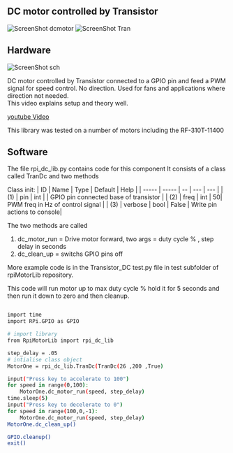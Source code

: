 DC motor controlled by Transistor
-------------------------------------------------

![ScreenShot dcmotor](https://github.com/gavinlyonsrepo/RpiMotorLib/blob/master/extra/images/RF310T11400.jpg)
![ScreenShot Tran](https://github.com/gavinlyonsrepo/RpiMotorLib/blob/master/extra/images/tran.jpg)


Hardware
--------------------------------------------

![ScreenShot sch](https://github.com/gavinlyonsrepo/RpiMotorLib/blob/master/extra/images/motor_gpio.jpg)

DC motor controlled by Transistor connected to a GPIO pin and feed a PWM 
signal for speed control. No direction.
Used for fans and applications where direction not needed.   
This video explains setup and theory well.

[youtube Video](https://www.youtube.com/watch?v=W7cV9_W12sM)

This library was tested on a number of motors including the RF-310T-11400
  
Software
-------------------------------------------

The file rpi_dc_lib.py contains code for this component
It consists of a class called TranDc and two methods

Class init:
| ID  | Name   | Type  | Default | Help  |
| ----- | ----- | -- | --- | --- |
| (1) | pin | int |  | GPIO pin connected base of transistor |
| (2) | freq  | int | 50| PWM freq in Hz of control signal |
| (3) | verbose | bool | False |  Write pin actions to console|

The two methods are called 
1. dc_motor_run = Drive motor forward, two args = duty cycle % , step delay in seconds
2. dc_clean_up = switchs GPIO pins off

More example code is in the Transistor_DC test.py file in test subfolder of 
rpiMotorLib repository.

This code will run motor up to max duty cycle % hold it for 
5 seconds and then run it down to zero and then cleanup.

```sh

import time 
import RPi.GPIO as GPIO

# import library
from RpiMotorLib import rpi_dc_lib

step_delay = .05
# intialise class object
MotorOne = rpi_dc_lib.TranDc(TranDc(26 ,200 ,True)

input("Press key to accelerate to 100") 
for speed in range(0,100):
    MotorOne.dc_motor_run(speed, step_delay)
time.sleep(5)
input("Press key to decelerate to 0") 
for speed in range(100,0,-1):
    MotorOne.dc_motor_run(speed, step_delay)
MotorOne.dc_clean_up() 

GPIO.cleanup()
exit()

```




